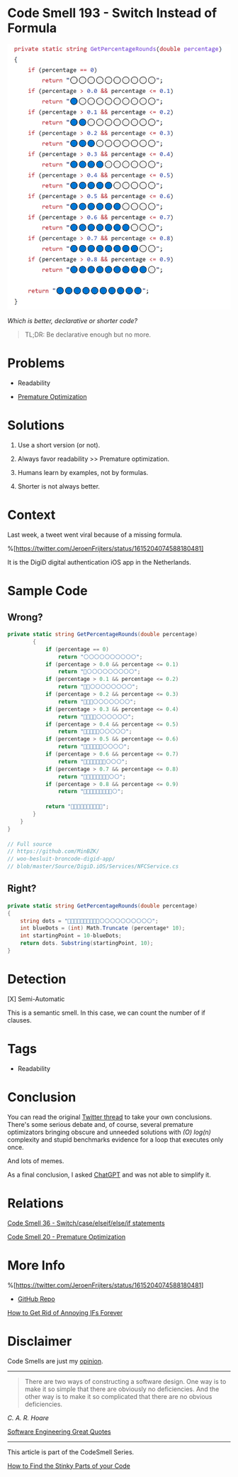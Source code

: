# Code Smell 193 - Switch Instead of Formula
            
![Code Smell 193 - Switch Instead of Formula](Code%20Smell%20193%20-%20Switch%20Instead%20of%20Formula.png)

*Which is better, declarative or shorter code?*

> TL;DR: Be declarative enough but no more.

# Problems

- Readability

- [Premature Optimization](https://github.com/mcsee/Software-Design-Articles/tree/main/Articles/Code%20Smells/Code%20Smell%2020%20-%20Premature%20Optimization/readme.md)

# Solutions

1. Use a short version (or not).

2. Always favor readability >> Premature optimization.

3. Humans learn by examples, not by formulas.

4. Shorter is not always better.

# Context

Last week, a tweet went viral because of a missing formula.

%[https://twitter.com/JeroenFrijters/status/1615204074588180481]

It is the DigiD digital authentication iOS app in the Netherlands.

# Sample Code

## Wrong?

<!-- [Gist Url](https://gist.github.com/mcsee/0a2979db94ff5288a342e2846155d955) -->

```csharp
private static string GetPercentageRounds(double percentage)
        {
            if (percentage == 0)
                return "⚪⚪⚪⚪⚪⚪⚪⚪⚪⚪";
            if (percentage > 0.0 && percentage <= 0.1)
                return "🔵⚪⚪⚪⚪⚪⚪⚪⚪⚪";
            if (percentage > 0.1 && percentage <= 0.2)
                return "🔵🔵⚪⚪⚪⚪⚪⚪⚪⚪";
            if (percentage > 0.2 && percentage <= 0.3)
                return "🔵🔵🔵⚪⚪⚪⚪⚪⚪⚪";
            if (percentage > 0.3 && percentage <= 0.4)
                return "🔵🔵🔵🔵⚪⚪⚪⚪⚪⚪";
            if (percentage > 0.4 && percentage <= 0.5)
                return "🔵🔵🔵🔵🔵⚪⚪⚪⚪⚪";
            if (percentage > 0.5 && percentage <= 0.6)
                return "🔵🔵🔵🔵🔵🔵⚪⚪⚪⚪";
            if (percentage > 0.6 && percentage <= 0.7)
                return "🔵🔵🔵🔵🔵🔵🔵⚪⚪⚪";
            if (percentage > 0.7 && percentage <= 0.8)
                return "🔵🔵🔵🔵🔵🔵🔵🔵⚪⚪";
            if (percentage > 0.8 && percentage <= 0.9)
                return "🔵🔵🔵🔵🔵🔵🔵🔵🔵⚪";

            return "🔵🔵🔵🔵🔵🔵🔵🔵🔵🔵";
        }
    }
}

// Full source
// https://github.com/MinBZK/
// woo-besluit-broncode-digid-app/
// blob/master/Source/DigiD.iOS/Services/NFCService.cs
```

## Right?

<!-- [Gist Url](https://gist.github.com/mcsee/e24ffc9ad7e587f44862ed7dff22e1b7) -->

```csharp
private static string GetPercentageRounds(double percentage)
{
    string dots = "🔵🔵🔵🔵🔵🔵🔵🔵🔵🔵⚪⚪⚪⚪⚪⚪⚪⚪⚪⚪";
    int blueDots = (int) Math.Truncate (percentage* 10);
    int startingPoint = 10-blueDots;
    return dots. Substring(startingPoint, 10);
}
```

# Detection

[X] Semi-Automatic

This is a semantic smell. In this case, we can count the number of if clauses.

# Tags

- Readability

# Conclusion

You can read the original [Twitter thread](https://twitter.com/JeroenFrijters/status/1615204074588180481) to take your own conclusions. There's some serious debate and, of course, several premature optimizators bringing obscure and unneeded solutions with *(O) log(n)* complexity and stupid benchmarks evidence for a loop that executes only once.

And lots of memes.

As a final conclusion, I asked [ChatGPT](https://github.com/mcsee/Software-Design-Articles/tree/main/Articles/Artificial%20Intelligence/ChatGPT%20The%20Surprising%20Teacher%20of%20a%20+25%20Year%20Senior%20Programmer/readme.md) and was not able to simplify it.

# Relations

[Code Smell 36 - Switch/case/elseif/else/if statements](https://github.com/mcsee/Software-Design-Articles/tree/main/Articles/Code%20Smells/Code%20Smell%2036%20-%20Switch%20case%20elseif%20else%20if%20statements/readme.md)

[Code Smell 20 - Premature Optimization](https://github.com/mcsee/Software-Design-Articles/tree/main/Articles/Code%20Smells/Code%20Smell%2020%20-%20Premature%20Optimization/readme.md)

# More Info

%[https://twitter.com/JeroenFrijters/status/1615204074588180481]

- [GitHub Repo](https://github.com/MinBZK/woo-besluit-broncode-digid-app/)

[How to Get Rid of Annoying IFs Forever](https://github.com/mcsee/Software-Design-Articles/tree/main/Articles/Theory/How%20to%20Get%20Rid%20of%20Annoying%20IFs%20Forever/readme.md)

# Disclaimer

Code Smells are just my [opinion](https://github.com/mcsee/Software-Design-Articles/tree/main/Articles/Blogging/I%20Wrote%20More%20than%2090%20Articles%20on%202021%20Here%20is%20What%20I%20Learned/readme.md).

* * *

> There are two ways of constructing a software design. One way is to make it so simple that there are obviously no deficiencies. And the other way is to make it so complicated that there are no obvious deficiencies.

_C. A. R. Hoare_

[Software Engineering Great Quotes](https://github.com/mcsee/Software-Design-Articles/tree/main/Articles/Quotes/Software%20Engineering%20Great%20Quotes/readme.md)

* * *

This article is part of the CodeSmell Series.

[How to Find the Stinky Parts of your Code](https://github.com/mcsee/Software-Design-Articles/tree/main/Articles/Code%20Smells/How%20to%20Find%20the%20Stinky%20parts%20of%20your%20Code/readme.md)